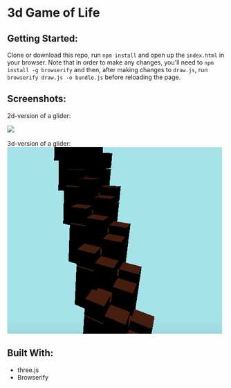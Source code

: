 # 3d Game of Life

## Getting Started:
Clone or download this repo, run ```npm install``` and open up the ```index.html``` in your browser. Note that in order to make any changes, you'll need to ```npm install -g browserify``` and then, after making changes to ```draw.js```, run ```browserify draw.js -o bundle.js``` before reloading the page.

## Screenshots:
2d-version of a glider:  
<!-- ![2d](https://github.com/zackstout/Game-of-life-3d-final/blob/master/images/2d-image.png) -->
<!-- ![2d](https://media.giphy.com/media/d7ob7C4G8L125kmwv9/giphy.gif) -->
<img src="https://media.giphy.com/media/d7ob7C4G8L125kmwv9/giphy.gif" width="840px">

3d-version of a glider:  
![3d](https://github.com/zackstout/Game-of-life-3d-final/blob/master/images/3d-image.png)
## Built With:
- three.js
- Browserify
